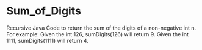 # Sum_of_Digits
Recursive Java Code to return the sum of the digits of a non-negative int n.
For example:
Given the int 126, sumDigits(126) will return 9.
Given the int 1111, sumDigits(1111) will return 4.
